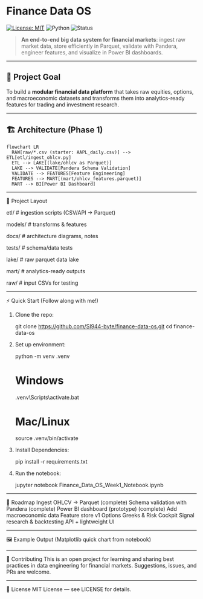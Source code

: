 # Finance Data OS

[![License: MIT](https://img.shields.io/badge/License-MIT-blue.svg)](LICENSE)
![Python](https://img.shields.io/badge/python-3.11+-blue.svg)
![Status](https://img.shields.io/badge/status-active-success.svg)

> **An end-to-end big data system for financial markets**: ingest raw market data, store efficiently in Parquet, validate with Pandera, engineer features, and visualize in Power BI dashboards.

---

## 🚀 Project Goal
To build a **modular financial data platform** that takes raw equities, options, and macroeconomic datasets and transforms them into analytics-ready features for trading and investment research.

---

## 🏗️ Architecture (Phase 1)

    flowchart LR
      RAW[raw/*.csv (starter: AAPL_daily.csv)] --> ETL[etl/ingest_ohlcv.py]
      ETL --> LAKE[(lake/ohlcv as Parquet)]
      LAKE --> VALIDATE[Pandera Schema Validation]
      VALIDATE --> FEATURES[Feature Engineering]
      FEATURES --> MART[(mart/ohlcv_features.parquet)]
      MART --> BI[Power BI Dashboard]

---

📂 Project Layout

etl/        # ingestion scripts (CSV/API → Parquet)

models/     # transforms & features

docs/       # architecture diagrams, notes

tests/      # schema/data tests

lake/       # raw parquet data lake

mart/       # analytics-ready outputs

raw/        # input CSVs for testing

---

⚡ Quick Start (Follow along with me!)

1. Clone the repo:

    git clone https://github.com/SI944-byte/finance-data-os.git
    cd finance-data-os

2. Set up environment:

    python -m venv .venv

    # Windows
    .venv\Scripts\activate.bat

    # Mac/Linux
    source .venv/bin/activate

3. Install Dependencies:

    pip install -r requirements.txt

4. Run the notebook:

    jupyter notebook Finance_Data_OS_Week1_Notebook.ipynb

---

📅 Roadmap
  Ingest OHLCV → Parquet (complete)
  Schema validation with Pandera (complete)
  Power BI dashboard (prototype) (complete)
  Add macroeconomic data
  Feature store v1
  Options Greeks & Risk Cockpit
  Signal research & backtesting
  API + lightweight UI

  ---

🖼️ Example Output
(Matplotlib quick chart from notebook)

---

🤝 Contributing
This is an open project for learning and sharing best practices in data engineering for financial markets.
Suggestions, issues, and PRs are welcome.

---

📜 License
MIT License — see LICENSE for details.

